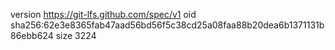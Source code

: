 version https://git-lfs.github.com/spec/v1
oid sha256:62e3e8365fab47aad56bd56f5c38cd25a08faa88b20dea6b1371131b86ebb624
size 3224
